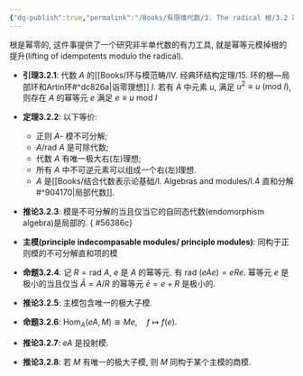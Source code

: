 ```yaml
---
{"dg-publish":true,"permalink":"/Books/有限维代数/3. The radical 根/3.2 幂等元的提升, 主模/","dgPassFrontmatter":true,"created":"2024-08-07T10:08:00.071+08:00","updated":"2024-08-07T13:37:08.127+08:00"}
---
```


根是幂零的, 这件事提供了一个研究非半单代数的有力工具, 就是幂等元模掉根的提升(lifting of idempotents modulo the radical).

+ **引理3.2.1**: 代数 $A$ 的[[Books/环与模范畴/Ⅳ. 经典环结构定理/15. 环的根—局部环和Artin环#^dc826a\|诣零理想]] $I$. 若有 $A$ 中元素 $u$, 满足 $u^2\equiv u\ (\mathrm{mod\ }I)$, 则存在 $A$ 的幂等元 $e$ 满足 $e\equiv u \ \mathrm{mod\ }I$
+ **定理3.2.2**: 以下等价:
	+ 正则 $A$- 模不可分解;
	+ $A/\mathrm{rad\ }A$ 是可除代数;
	+ 代数 $A$ 有唯一极大右(左)理想;
	+ 所有 $A$ 中不可逆元素可以组成一个右(左)理想.
	+ $A$ 是[[Books/结合代数表示论基础/Ⅰ. Algebras and modules/Ⅰ.4 直和分解#^904170\|局部代数]].
+ **推论3.2.3**: 模是不可分解的当且仅当它的自同态代数(endomorphism algebra)是局部的.
{ #56386c}

+ **主模(principle indecompasable modules/ principle modules)**: 同构于正则模的不可分解直和项的模
+ **命题3.2.4**: 记 $R=\mathrm{rad\ }A$, $e$ 是 $A$ 的幂等元. 有 $\mathrm{rad\ }(eAe)=eRe$. 幂等元 $e$ 是极小的当且仅当 $\bar{A}=A/R$ 的幂等元 $\bar{e}=e+R$ 是极小的.
+ **推论3.2.5**: 主模包含唯一的极大子模.
+ **命题3.2.6**: $\mathrm{Hom}_A(eA,M)\cong Me,\quad f\mapsto f(e)$.
+ **推论3.2.7**: $eA$ 是投射模.
+ **推论3.2.8**: 若 $M$ 有唯一的极大子模, 则 $M$ 同构于某个主模的商模.